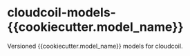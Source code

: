 # cloudcoil-models-{{cookiecutter.model_name}}

Versioned {{cookiecutter.model_name}} models for cloudcoil.
